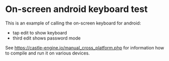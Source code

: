# On-screen android keyboard test

This is an example of calling the on-screen keyboard for android:

- tap edit to show keyboard
- third edit shows password mode

See https://castle-engine.io/manual_cross_platform.php for information how to compile and run it on various devices.
